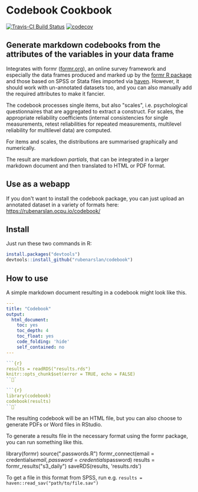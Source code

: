 # Codebook Cookbook
[![Travis-CI Build Status](https://travis-ci.org/rubenarslan/codebook.svg?branch=master)](https://travis-ci.org/rubenarslan/codebook) [![codecov](https://codecov.io/gh/rubenarslan/codebook/branch/master/graph/badge.svg)](https://codecov.io/gh/rubenarslan/codebook)

## Generate markdown codebooks from the attributes of the variables in your data frame

Integrates with formr ([formr.org](https://formr.org)), an online survey framework and especially the data frames produced and marked up by the [formr R package](https://github.com/rubenarslan/formr) and those based on SPSS or Stata files imported via [haven](https://github.com/hadley/haven). However, it should work with un-annotated datasets too, and you can also manually add the required attributes to make it fancier.

The codebook processes single items, but also "scales", i.e. psychological questionnaires that are aggregated to extract a construct. For scales, the appropriate reliability coefficients (internal consistencies for single measurements, retest reliabilities for repeated measurements, multilevel reliability for multilevel data) are computed.

For items and scales, the distributions are summarised graphically and numerically.

The result are markdown _partials_, that can be integrated in a larger markdown document and then translated to HTML or PDF format.

## Use as a webapp

If you don't want to install the codebook package, you can just upload an annotated dataset
in a variety of formats here: https://rubenarslan.ocpu.io/codebook/

## Install

Just run these two commands in R:

```r
install.packages("devtools")
devtools::install_github("rubenarslan/codebook")
```

## How to use
A simple markdown document resulting in a codebook might look like this.

```yaml
---
title: "Codebook"
output:
  html_document:
    toc: yes
    toc_depth: 4
    toc_float: yes
    code_folding: 'hide'
    self_contained: no
---
```
```r
```{r}
results = readRDS("results.rds")
knitr::opts_chunk$set(error = TRUE, echo = FALSE)
```

```{r}
library(codebook)
codebook(results)
```
```

The resulting codebook will be an HTML file, but you can also choose to generate PDFs or Word files in RStudio.

To generate a results file in the necessary format using the formr package, you can run something like this.

  library(formr)
  source(".passwords.R")
  formr_connect(email = credentials$email, password = credentials$password)
  results = formr_results("s3_daily")
  saveRDS(results, 'results.rds')

To get a file in this format from SPSS, run e.g. `results = haven::read_sav("path/to/file.sav")`
